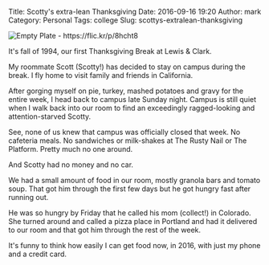 Title: Scotty's extra-lean Thanksgiving
Date: 2016-09-16 19:20
Author: mark
Category: Personal
Tags: college
Slug: scottys-extralean-thanksgiving

<img src="https://static.biek.org/blog/img/empty-plate.jpg" alt="Empty Plate - https://flic.kr/p/8hcht8" />

It's fall of 1994, our first Thanksgiving Break at Lewis & Clark.

My roommate Scott (Scotty!) has decided to stay on campus during the break. I fly home to visit family and friends in California.

After gorging myself on pie, turkey, mashed potatoes and gravy for the entire week, I head back to campus late Sunday night.  Campus is still quiet when I walk back into our room to find an exceedingly ragged-looking and attention-starved Scotty.

See, none of us knew that campus was officially closed that week. No cafeteria meals. No sandwiches or milk-shakes at The Rusty Nail or The Platform. Pretty much no one around.

And Scotty had no money and no car.

We had a small amount of food in our room, mostly granola bars and tomato soup. That got him through the first few days but he got hungry fast after running out.

He was so hungry by Friday that he called his mom (collect!) in Colorado. She turned around and called a pizza place in Portland and had it delivered to our room and that got him through the rest of the week.

It's funny to think how easily I can get food now, in 2016, with just my phone and a credit card.

